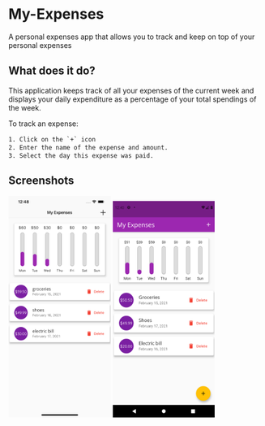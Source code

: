 # My-Expenses
A personal expenses app that allows you to track and keep on top of your personal expenses

## What does it do?

This application keeps track of all your expenses of the current week and displays your daily expenditure as a percentage of your total spendings of the week.

To track an expense:

    1. Click on the `+` icon
    2. Enter the name of the expense and amount.
    3. Select the day this expense was paid.

## Screenshots
<p float="left">
<img src="images/ios.png" alt="iPhone 12 Pro Max" width="40%" height="50%">
<img src="images/android.png" alt="Pixel 4" width="40%" height="50%">
</p>
